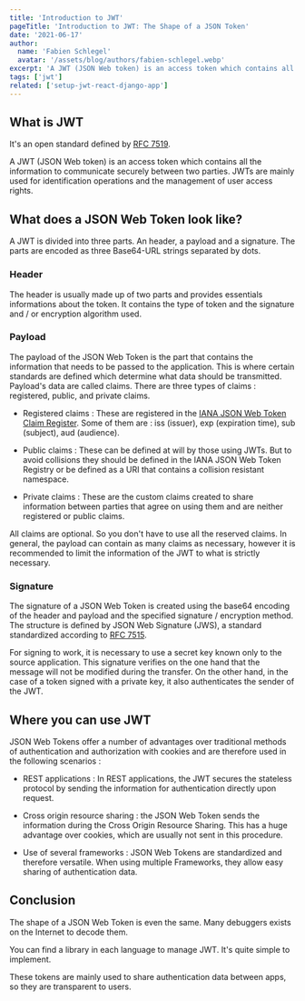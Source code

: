 ```yaml
---
title: 'Introduction to JWT'
pageTitle: 'Introduction to JWT: The Shape of a JSON Token'
date: '2021-06-17'
author:
  name: 'Fabien Schlegel'
  avatar: '/assets/blog/authors/fabien-schlegel.webp'
excerpt: 'A JWT (JSON Web token) is an access token which contains all the information to communicate securely between two parties. JWTs are mainly used for identification operations and the management of user access rights.'
tags: ['jwt']
related: ['setup-jwt-react-django-app']
---
```


## What is JWT

It's an open standard defined by [RFC 7519](https://datatracker.ietf.org/doc/html/rfc7519).

A JWT (JSON Web token) is an access token which contains all the information to communicate securely between two parties. JWTs are mainly used for identification operations and the management of user access rights.

## What does a JSON Web Token look like?

A JWT is divided into three parts. An header, a payload and a signature. The parts are encoded as three Base64-URL strings separated by dots.

### Header

The header is usually made up of two parts and provides essentials informations about the token. It contains the type of token and the signature and / or encryption algorithm used.

### Payload

The payload of the JSON Web Token is the part that contains the information that needs to be passed to the application. This is where certain standards are defined which determine what data should be transmitted. Payload's data are called claims. There are three types of claims : registered, public, and private claims.

- Registered claims : These are registered in the [IANA JSON Web Token Claim Register](https://www.iana.org/assignments/jwt/jwt.xhtml). Some of them are : iss (issuer), exp (expiration time), sub (subject), aud (audience).

- Public claims : These can be defined at will by those using JWTs. But to avoid collisions they should be defined in the IANA JSON Web Token Registry or be defined as a URI that contains a collision resistant namespace.

- Private claims : These are the custom claims created to share information between parties that agree on using them and are neither registered or public claims.

All claims are optional. So you don't have to use all the reserved claims. In general, the payload can contain as many claims as necessary, however it is recommended to limit the information of the JWT to what is strictly necessary.

### Signature

The signature of a JSON Web Token is created using the base64 encoding of the header and payload and the specified signature / encryption method. The structure is defined by JSON Web Signature (JWS), a standard standardized according to [RFC 7515](https://tools.ietf.org/html/rfc7515).

For signing to work, it is necessary to use a secret key known only to the source application. This signature verifies on the one hand that the message will not be modified during the transfer. On the other hand, in the case of a token signed with a private key, it also authenticates the sender of the JWT.

## Where you can use JWT

JSON Web Tokens offer a number of advantages over traditional methods of authentication and authorization with cookies and are therefore used in the following scenarios :

- REST applications : In REST applications, the JWT secures the stateless protocol by sending the information for authentication directly upon request.

- Cross origin resource sharing : the JSON Web Token sends the information during the Cross Origin Resource Sharing. This has a huge advantage over cookies, which are usually not sent in this procedure.

- Use of several frameworks : JSON Web Tokens are standardized and therefore versatile. When using multiple Frameworks, they allow easy sharing of authentication data.

## Conclusion

The shape of a JSON Web Token is even the same. Many debuggers exists on the Internet to decode them.

You can find a library in each language to manage JWT. It's quite simple to implement.

These tokens are mainly used to share authentication data between apps, so they are transparent to users.
